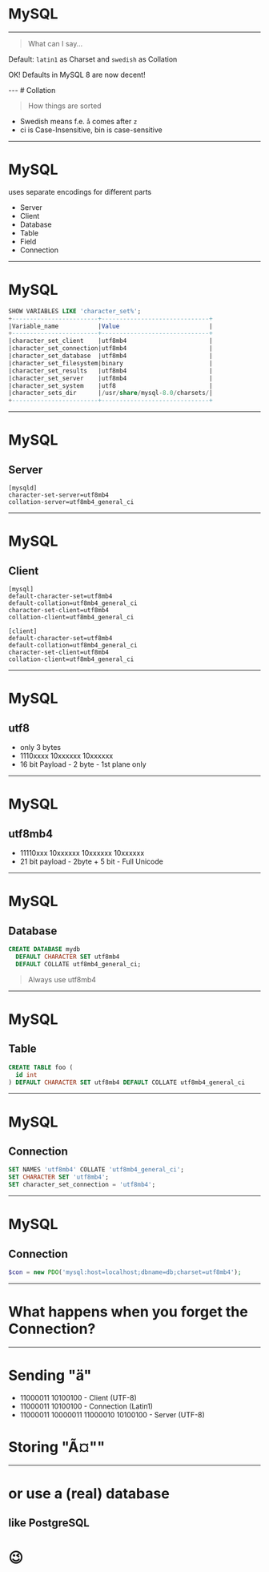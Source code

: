 # MySQL
---
> What can I say…

<p class="fragment">Default: <code>latin1</code> as Charset and <code>swedish</code> as Collation</p>
<p class="fragment">OK! Defaults in MySQL 8 are now decent!</p>
---
# Collation

> How things are sorted

* <!-- .element: class="fragment"-->Swedish means f.e. <code>å</code> comes after <code>z</code>
* <!-- .element: class="fragment"-->ci is Case-Insensitive, bin is case-sensitive
---
# MySQL

uses separate encodings for different parts

* <!-- .element: class="fragment"-->Server
* <!-- .element: class="fragment"-->Client
* <!-- .element: class="fragment"-->Database
* <!-- .element: class="fragment"-->Table
* <!-- .element: class="fragment"-->Field
* <!-- .element: class="fragment"-->Connection
---
# MySQL

```sql
SHOW VARIABLES LIKE 'character_set%';
+------------------------+------------------------------+
|Variable_name           |Value                         |
+------------------------+------------------------------+
|character_set_client    |utf8mb4                       |
|character_set_connection|utf8mb4                       |
|character_set_database  |utf8mb4                       |
|character_set_filesystem|binary                        |
|character_set_results   |utf8mb4                       |
|character_set_server    |utf8mb4                       |
|character_set_system    |utf8                          |
|character_sets_dir      |/usr/share/mysql-8.0/charsets/|
+------------------------+------------------------------+
```
---
# MySQL

## Server

```config
[mysqld]
character-set-server=utf8mb4
collation-server=utf8mb4_general_ci
```
---
# MySQL

## Client

```config
[mysql]
default-character-set=utf8mb4
default-collation=utf8mb4_general_ci
character-set-client=utf8mb4
collation-client=utf8mb4_general_ci

[client]
default-character-set=utf8mb4
default-collation=utf8mb4_general_ci
character-set-client=utf8mb4
collation-client=utf8mb4_general_ci
```
---
# MySQL
## utf8

* only 3 bytes
* 1110xxxx 10xxxxxx 10xxxxxx
* 16 bit Payload - 2 byte - 1st plane only
---
# MySQL

## utf8mb4
* 11110xxx 10xxxxxx 10xxxxxx 10xxxxxx
* 21 bit payload - 2byte + 5 bit - Full Unicode
---
# MySQL

## Database

```sql
CREATE DATABASE mydb
  DEFAULT CHARACTER SET utf8mb4
  DEFAULT COLLATE utf8mb4_general_ci;
```

> Always use utf8mb4
---
# MySQL

## Table

```sql
CREATE TABLE foo (
  id int
) DEFAULT CHARACTER SET utf8mb4 DEFAULT COLLATE utf8mb4_general_ci
```
---
# MySQL

## Connection

```sql
SET NAMES 'utf8mb4' COLLATE 'utf8mb4_general_ci';
SET CHARACTER SET 'utf8mb4';
SET character_set_connection = 'utf8mb4';
```
---
# MySQL

## Connection

```php
$con = new PDO('mysql:host=localhost;dbname=db;charset=utf8mb4');
```
---
# What happens when you forget the Connection?
---
# Sending "**ä**"

* <!-- .element: class="fragment"-->11000011 10100100 - Client (UTF-8)
* <!-- .element: class="fragment"-->11000011 10100100 - Connection (Latin1)
* <!-- .element: class="fragment"-->11000011 10000011 11000010 10100100 - Server (UTF-8)

# <!-- .element: class="fragment"-->Storing "**Ã¤**""
---
# or use a (real) database
## like PostgreSQL

# 😉
